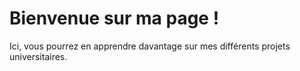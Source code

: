 # Bienvenue sur ma page !

Ici, vous pourrez en apprendre davantage sur mes différents projets universitaires.
